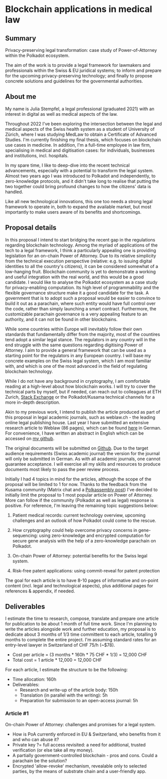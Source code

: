 # Blockchain applications in medical law

## Summary

Privacy-preserving legal transformation: case study of Power-of-Attorney within the Polkadot ecosystem.

The aim of the work is to provide a legal framework for lawmakers and professionals within the Swiss & EU juridical systems; to inform and prepare for the upcoming privacy-preserving technology; and finally to propose concrete solutions and guidelines for the governmental authorities.

## About me

My name is Julia Stempfel, a legal professional (graduated 2021) with an interest in digital as well as medical aspects of the law.

Throughout 2022 I've been exploring the intersection between the legal and medical aspects of the Swiss health system as a student of University of Zürich, where I was studying MedLaw to obtain a Certificate of Advanced Studies. I'm currently finishing my final thesis, which focuses on blockchain use cases in medicine. In addition, I'm a full-time employee in law firm, specialising in medical and digitisation cases: for individuals, businesses and institutions, incl. hospitals.

In my spare time, I like to deep-dive into the recent technical advancements, especially with a potential to transform the legal system. Almost two years ago I was introduced to Polkadot and independently, to zero-knowledge protocols, and it didn't take long to realise that putting the two together could bring profound changes to how the citizens' data is handled.

Like all new technological innovations, this one too needs a strong legal framework to operate in, both to expand the available market, but most importantly to make users aware of its benefits and shortcomings.


## Proposal details

In this proposal I intend to start bridging the recent gap in the regulations regarding blockchain technology. Among the myriad of applications of the tech to a legal framework, I think a particularly appealing one is providing legislation for an on-chain Power of Attorney. Due to its relative simplicity from the technical execution perspective (relative: e.g. to issuing digital identities to all the country's citizens), it can be considered somewhat of a low-hanging fruit. Blockchain community is yet to demonstrate a working and useful integration with the real world, and this would be a good candidate. I would like to analyse the Polkadot ecosystem as a case study for privacy-enabling computation. Its high level of programmability and the flexible governance structure make it a good candidate for the task. A government that is to adopt such a proposal would be easier to convince to build it out as a parachain, where such entity would have full control over the code, rather than simply launching a smart contract. Furthermore, the customizable parachain governance is a very appealing feature to an authority, and it can not be found in other blockchains.

While some countries within Europe will inevitably follow their own standards that fundamentally differ from the majority, most of the countires tend adopt a similar legal stance. The regulators in any country will in the end struggle with the same questions regarding digitising Power of Attorney. I aim to provide a general framework that can be used as a starting point for the regulators in any European country. I will base my concrete examples on the Swiss legal system, which I am most familiar with, and which is one of the most advanced in the field of regulating blockchain technology.

While I do not have any background in cryptography, I am comfortable reading at a high-level about how blockchain works. I will try to cover the technical parts by myself, but if needed, can reach out to colleagues at ETH Zurich, [Stack Exchange](https://substrate.stackexchange.com/) or the Polkadot/Kusama technical channels for a more in-depth description.

Akin to my previous work, I intend to publish the article produced as part of this proposal in legal academic journals, such as weblaw.ch - the leading online legal publishing house. Last year I have submitted an extensive research article to Weblaw (86 pages), which can be found [here](https://www.weblaw.ch/competence/weblaw_inside/weblaw_aktuell/2022/2/neu_erschienen_stempfel.html) in German. For convenience, I have written an abstract in English which can be accessed on [my github](./abstract_GP_training_legal_guidance.md).

The original documents will be submitted on [Github](https://github.com/legal-julia/power-of-attorney-on-polkadot). Due to the target audience requirements (Swiss academic journal) the version for the journal will only be submitted in German. As with all academic journals, one cannot guarantee acceptance. I will exercise all my skills and resources to produce documents most likely to pass the peer review process.

Initially I had 4 topics in mind for the articles, although the scope of the proposal will be limited to 1 for now. Thanks to the feedback from the Kusama community (Matrix chat and a [Polkassembly post](https://kusama.polkassembly.io/post/1505)) I've decided to initially limit the proposal to 1 most popular article on Power of Attorney. More can follow if the community (Polkadot as well as legal) response is positive. For reference, I'm leaving the remaining topic suggestions below:

1. Patient medical records: current technology overview, upcoming challenges and an outlook of how Polkadot could come to the rescue.

2. How cryptography could help overcome privacy concerns in gene-sequencing: using zero-knowledge and encrypted computation for secure gene analysis with the help of a zero-knowledge parachain on Polkadot.

3. On-chain Power of Attorney: potential benefits for the Swiss legal system.

4. Risk-free patent applications: using commit-reveal for patent protection

The goal for each article is to have 8-10 pages of informative and on-point content (incl. legal and technological aspects), plus additional pages for references & appendix, if needed.

## Deliverables

I estimate the time to research, compose, translate and prepare one article for publication to be about 1 month of full time work. Since I'm planning to write the articles alongside work and further education, my proposal is to dedicate about 3 months of 1/3 time committent to each article, totalling 9 months to complete the entire project. I'm assuming standard rates for an entry-level lawyer in Switzerland of CHF 75/h (~$78).

- Cost per article = (3 months * 160h * 75 CHF * 1/3) = 12,000 CHF
- Total cost = 1 article * 12,000 = 12,000 CHF

For each article, I estimate the structure to be the following:
- Time allocation: 160h
- Deliverables:
  * Research and write-up of the article body: 150h
  * Translation (in parallel with the writing): 5h
  * Preparation for submission to an open-access journal: 5h

### Article #1
On-chain Power of Attorney: challenges and promises for a legal system.
- How is PoA currently enforced in EU & Switzerland, who benefits from it and who can abuse it?
- Private key ?= full access revisited: a need for additional, trusted verification (or else take all my money).
- A partially government-controlled blockchain - pros and cons. Could a parachain be the solution?
- Encrypted 'allow-revoke' mechanism, revealable only to selected parties, by the means of substrate chain and a user-friendly app.
